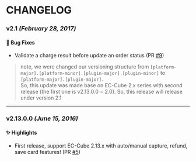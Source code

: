 # CHANGELOG

### v2.1 _(February 28, 2017)_

#### 👾 Bug Fixes

- Validate a charge result before update an order status (PR [#9](https://github.com/omise/omise-eccube/pull/9))

> note, we were changed our versioning structure from `[platform-major].[platform-minor].[plugin-major].[plugin-minor]` to `[platform-major].[plugin-major]`.  
> So, this update was made base on EC-Cube 2.x series with second release (the first one is v2.13.0.0 = 2.0). So, this release will release under version 2.1

---

### v2.13.0.0 _(June 15, 2016)_

#### ✨ Highlights

- First release, support EC-Cube 2.13.x with auto/manual capture, refund, save card features! (PR [#5](https://github.com/omise/omise-eccube/pull/5))
